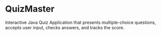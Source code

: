 # QuizMaster
Interactive Java Quiz Application that presents multiple-choice questions, accepts user input, checks answers, and tracks the score.

